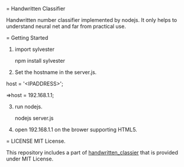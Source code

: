 = Handwritten Classifier

Handwritten number classifier implemented by nodejs.
It only helps to understand neural net and far from practical use.

= Getting Started
1. import sylvester

    npm install sylvester

2. Set the hostname in the server.js.

 host = '&lt;IPADDRESS&gt;';
 
 =&gt;host = 192.168.1.1;

3. run nodejs.

    nodejs server.js

4. open 192.168.1.1 on the brower supporting HTML5.

= LICENSE
MIT License.

This repository includes a part of [handwritten_classier](https://github.com/ginrou/handwritten_classifier) that is provided under MIT License.

